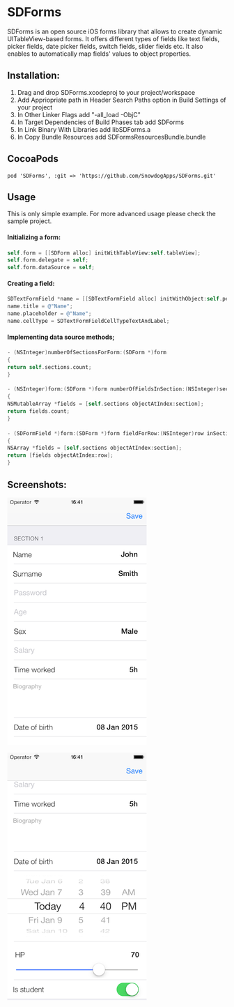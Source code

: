 SDForms
=======


SDForms is an open source iOS forms library that allows to create dynamic UITableView-based forms. It offers different types of fields like text fields, picker fields, date picker fields, switch fields, slider fields etc. It also enables to automatically map fields' values to object properties.

## Installation:
1. Drag and drop SDForms.xcodeproj to your project/workspace
2. Add Appriopriate path in Header Search Paths option in Build Settings of your project
3. In Other Linker Flags add "-all_load -ObjC"
4. In Target Dependencies of Build Phases tab add SDForms
5. In Link Binary With Libraries add libSDForms.a
6. In Copy Bundle Resources add SDFormsResourcesBundle.bundle

## CocoaPods

```
pod 'SDForms', :git => 'https://github.com/SnowdogApps/SDForms.git'
```

## Usage

This is only simple example. For more advanced usage please check the sample project.

#### Initializing a form:

```objective-c
self.form = [[SDForm alloc] initWithTableView:self.tableView];
self.form.delegate = self;
self.form.dataSource = self;
```

#### Creating a field:

```objective-c
SDTextFormField *name = [[SDTextFormField alloc] initWithObject:self.person relatedPropertyKey:@"name"];
name.title = @"Name";
name.placeholder = @"Name";
name.cellType = SDTextFormFieldCellTypeTextAndLabel;
```

#### Implementing data source methods;

```objective-c
- (NSInteger)numberOfSectionsForForm:(SDForm *)form
{
return self.sections.count;
}

- (NSInteger)form:(SDForm *)form numberOfFieldsInSection:(NSInteger)section
{
NSMutableArray *fields = [self.sections objectAtIndex:section];
return fields.count;
}

- (SDFormField *)form:(SDForm *)form fieldForRow:(NSInteger)row inSection:(NSInteger)section
{
NSArray *fields = [self.sections objectAtIndex:section];
return [fields objectAtIndex:row];
}
```

## Screenshots:
![Screenshot1](images/1.png)

![Screenshot2](images/2.png)

